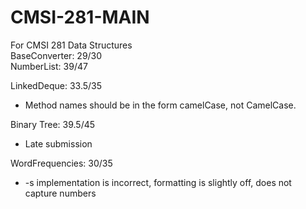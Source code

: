 # CMSI-281-MAIN
For CMSI 281 Data Structures  
BaseConverter: 29/30  
NumberList: 39/47

LinkedDeque: 33.5/35
  * Method names should be in the form camelCase, not CamelCase.

Binary Tree: 39.5/45
 * Late submission

WordFrequencies: 30/35
 * -s implementation is incorrect, formatting is slightly off, does not capture numbers
